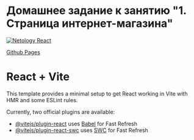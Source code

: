 # Домашнее задание к занятию "1. Страница интернет-магазина"
[![Netology React](https://github.com/coolpak/ra_store-func/actions/workflows/web.yml/badge.svg?branch=main)](https://github.com/coolpak/ra_store-func/actions/workflows/web.yml)


[Github Pages]()

# React + Vite

This template provides a minimal setup to get React working in Vite with HMR and some ESLint rules.

Currently, two official plugins are available:

- [@vitejs/plugin-react](https://github.com/vitejs/vite-plugin-react/blob/main/packages/plugin-react/README.md) uses [Babel](https://babeljs.io/) for Fast Refresh
- [@vitejs/plugin-react-swc](https://github.com/vitejs/vite-plugin-react-swc) uses [SWC](https://swc.rs/) for Fast Refresh
